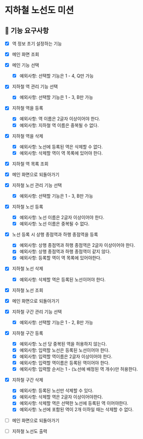 # 지하철 노선도 미션

## 🚀 기능 요구사항

- [X] 역 정보 초기 설정하는 기능

- [X] 메인 화면 조회

- [X] 메인 기능 선택
    - [X] 예외사항: 선택할 기능은 1 - 4, Q만 가능

- [X] 지하철 역 관리 기능 선택
    - [X] 예외사항: 선택할 기능은 1 - 3, B만 가능

- [X] 지하철 역을 등록
    - [X] 예외사항: 역 이름은 2글자 이상이어야 한다.
    - [X] 예외사항: 지하철 역 이름은 중복될 수 없다.

- [X] 지하철 역을 삭제
    - [X] 예외사항: 노선에 등록된 역은 삭제할 수 없다.
    - [X] 예외사항: 삭제할 역이 역 목록에 있어야 한다.

- [X] 지하철 역 목록 조회

- [X] 메인 화면으로 되돌아가기

- [X] 지하철 노선 관리 기능 선택
    - [X] 예외사항: 선택할 기능은 1 - 3, B만 가능

- [X] 지하철 노선 등록
    - [X] 예외사항: 노선 이름은 2글자 이상이어야 한다.
    - [X] 예외사항: 노선 이름은 중복될 수 없다.

- [X] 노선 등록 시 상행 종점역과 하행 종점역을 등록
    - [X] 예외사항: 상행 종점역과 하행 종점역은 2글자 이상이어야 한다.
    - [X] 예외사항: 상행 종점역과 하행 종점역이 같지 않다.
    - [X] 예외사항: 등록할 역이 역 목록에 있어야한다.

- [X] 지하철 노선 삭제
    - [X] 예외사항: 삭제할 역은 등록된 노선이어야 한다.    

- [X] 지하철 노선 조회

- [X] 메인 화면으로 되돌아가기

- [X] 지하철 구간 관리 기능 선택
    - [X] 예외사항: 선택할 기능은 1 - 2, B만 가능


- [X] 지하철 구간 등록
    - [X] 예외사항: 노선 당 중복된 역을 허용하지 않는다.
    - [X] 예외사항: 입력할 노선은 등록된 노선이어야 한다.
    - [X] 예외사항: 입력할 역이름은 2글자 이상이어야 한다.
    - [X] 예외사항: 입력할 역이름은 등록된 역이어야 한다.
    - [X] 예외사항: 입력할 순서는 1 - (노선에 배정된 역 개수)만 허용한다.

- [X] 지하철 구간 삭제
    - [X] 예외사항: 등록된 노선만 삭제할 수 있다.
    - [X] 예외사항: 삭제할 역은 2글자 이상이어야한다.
    - [X] 예외사항: 삭제할 역은 선택한 노선에 등록된 역 이어야한다.
    - [X] 예외사항: 노선에 포함된 역이 2개 이하일 때는 삭제할 수 없다.
    
- [ ] 메인 화면으로 되돌아가기

- [ ] 지하철 노선도 출력